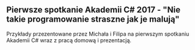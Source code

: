 ## Pierwsze spotkanie Akademii C# 2017 - "Nie takie programowanie straszne jak je malują"

Przykłady przezentowane przez Michała i Filipa na pierwszym spotkaniu Akademii C# wraz z pracą domową i prezentacją.